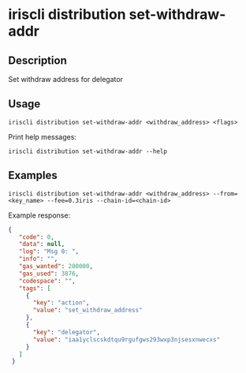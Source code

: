# iriscli distribution set-withdraw-addr

## Description

Set withdraw address for delegator

## Usage

```
iriscli distribution set-withdraw-addr <withdraw_address> <flags>
```

Print help messages:
```
iriscli distribution set-withdraw-addr --help
```

## Examples

```
iriscli distribution set-withdraw-addr <withdraw_address> --from=<key_name> --fee=0.3iris --chain-id=<chain-id>
```

Example response:
```json
{
   "code": 0,
   "data": null,
   "log": "Msg 0: ",
   "info": "",
   "gas_wanted": 200000,
   "gas_used": 3876,
   "codespace": "",
   "tags": [
     {
       "key": "action",
       "value": "set_withdraw_address"
     },
     {
       "key": "delegator",
       "value": "iaa1yclscskdtqu9rgufgws293wxp3njsesxnwecxs"
     }
   ]
 }
```